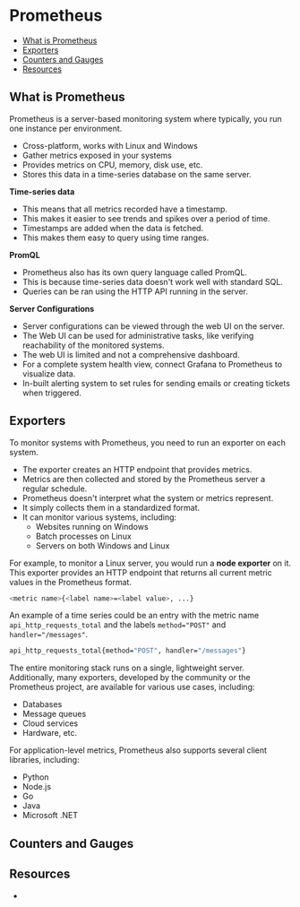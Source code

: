 

# Prometheus 


- [What is Prometheus](#what-is-prometheus)
- [Exporters](#exporters)
- [Counters and Gauges](#counters-and-gauges)
- [Resources](#resources)


## What is Prometheus 

Prometheus is a server-based monitoring system where typically, you run one instance per environment.

- Cross-platform, works with Linux and Windows
- Gather metrics exposed in your systems
- Provides metrics on CPU, memory, disk use, etc.
- Stores this data in a time-series database on the same server.

**Time-series data** 

- This means that all metrics recorded have a timestamp.
- This makes it easier to see trends and spikes over a period of time. 
- Timestamps are added when the data is fetched.
- This makes them easy to query using time ranges.

**PromQL**

- Prometheus also has its own query language called PromQL. 
- This is because time-series data doesn't work well with standard SQL.
- Queries can be ran using the HTTP API running in the server.

**Server Configurations**

- Server configurations can be viewed through the web UI on the server.
- The Web UI can be used for administrative tasks, like verifying reachability of the monitored systems.
- The web UI is limited and not a comprehensive dashboard.
- For a complete system health view, connect Grafana to Prometheus to visualize data.
- In-built alerting system to set rules for sending emails or creating tickets when triggered.

## Exporters 

To monitor systems with Prometheus, you need to run an exporter on each system. 

- The exporter creates an HTTP endpoint that provides metrics.
- Metrics are then collected and stored by the Prometheus server a regular schedule.
- Prometheus doesn't interpret what the system or metrics represent.
- It simply collects them in a standardized format.
- It can monitor various systems, including:
  - Websites running on Windows
  - Batch processes on Linux
  - Servers on both Windows and Linux
  
For example, to monitor a Linux server, you would run a **node exporter** on it. This exporter provides an HTTP endpoint that returns all current metric values in the Prometheus format.

```bash
<metric name>{<label name>=<label value>, ...} 
```

An example of a time series could be an entry with the metric name `api_http_requests_total` and the labels `method="POST"` and `handler="/messages"`.

```bash
api_http_requests_total{method="POST", handler="/messages"}  
```

The entire monitoring stack runs on a single, lightweight server. Additionally, many exporters, developed by the community or the Prometheus project, are available for various use cases, including:

- Databases
- Message queues
- Cloud services
- Hardware, etc.

For application-level metrics, Prometheus also supports several client libraries, including:

- Python
- Node.js
- Go
- Java
- Microsoft .NET

## Counters and Gauges 


## Resources 

- 